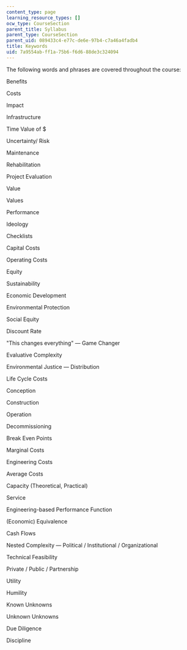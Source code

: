 ```yaml
---
content_type: page
learning_resource_types: []
ocw_type: CourseSection
parent_title: Syllabus
parent_type: CourseSection
parent_uid: 089433c4-e77c-de6e-97b4-c7a46a4fadb4
title: Keywords
uid: 7a9554ab-ff1a-75b6-f6d6-88de3c324094
---
```


The following words and phrases are covered throughout the course:

Benefits

Costs

Impact

Infrastructure

Time Value of $

Uncertainty/ Risk

Maintenance

Rehabilitation

Project Evaluation

Value

Values

Performance

Ideology

Checklists

Capital Costs

Operating Costs

Equity

Sustainability

Economic Development

Environmental Protection

Social Equity

Discount Rate

"This changes everything" — Game Changer

Evaluative Complexity

Environmental Justice — Distribution

Life Cycle Costs

Conception

Construction

Operation

Decommissioning

Break Even Points

Marginal Costs

Engineering Costs

Average Costs

Capacity (Theoretical, Practical)

Service

Engineering-based Performance Function

(Economic) Equivalence

Cash Flows

Nested Complexity — Political / Institutional / Organizational

Technical Feasibility

Private / Public / Partnership

Utility

Humility

Known Unknowns

Unknown Unknowns

Due Diligence

Discipline